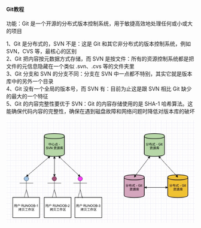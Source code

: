 ####  Git教程

功能：Git 是一个开源的分布式版本控制系统，用于敏捷高效地处理任何或小或大的项目 

1、Git 是分布式的，SVN 不是：这是 Git 和其它非分布式的版本控制系统，例如 SVN，CVS 等，最核心的区别 \
2、Git 把内容按元数据方式存储，而 SVN 是按文件：所有的资源控制系统都是把文件的元信息隐藏在一个类似 .svn、.cvs 等的文件夹里\
3、Git 分支和 SVN 的分支不同：分支在 SVN 中一点都不特别，其实它就是版本库中的另外一个目录\
4、Git 没有一个全局的版本号，而 SVN 有：目前为止这是跟 SVN 相比 Git 缺少的最大的一个特征\
5、Git 的内容完整性要优于 SVN：Git 的内容存储使用的是 SHA-1 哈希算法。这能确保代码内容的完整性，确保在遇到磁盘故障和网络问题时降低对版本库的破坏

![images](https://github.com/lddatabase/bigdata_recording/blob/8bef84ebabb6043f3d144fb870e86ca27affe46b/images/git%E6%95%99%E7%A8%8B.png)
